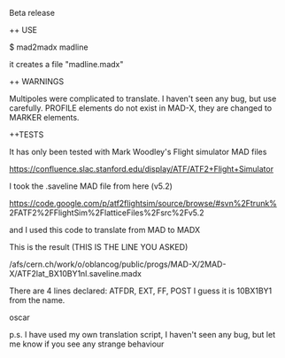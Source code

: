Beta release

++ USE

$ mad2madx madline

it creates a file "madline.madx"

++ WARNINGS

Multipoles were complicated to translate. I haven't seen any bug, but use carefully.
PROFILE elements do not exist in MAD-X, they are changed to MARKER elements.

++TESTS

It has only been tested with Mark Woodley's Flight simulator MAD files

https://confluence.slac.stanford.edu/display/ATF/ATF2+Flight+Simulator

I took the .saveline MAD file from here (v5.2)

https://code.google.com/p/atf2flightsim/source/browse/#svn%2Ftrunk%
2FATF2%2FFlightSim%2FlatticeFiles%2Fsrc%2Fv5.2

and I used this code to translate from MAD to MADX

This is the result (THIS IS THE LINE YOU ASKED)

/afs/cern.ch/work/o/oblancog/public/progs/MAD-X/2MAD-X/ATF2lat_BX10BY1nl.saveline.madx

There are 4 lines declared: ATFDR, EXT, FF, POST
I guess it is 10BX1BY1 from the name.

oscar

p.s. I have used my own translation script, I haven't
seen any bug, but let me know if you see any strange behaviour
